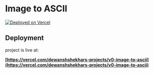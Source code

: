 # Image to ASCII


[![Deployed on Vercel](https://img.shields.io/badge/Deployed%20on-Vercel-black?style=for-the-badge&logo=vercel)](https://vercel.com/dewanshshekhars-projects/v0-image-to-ascii)

## Deployment
project is live at:

**[https://vercel.com/dewanshshekhars-projects/v0-image-to-ascii](https://vercel.com/dewanshshekhars-projects/v0-image-to-ascii)**
